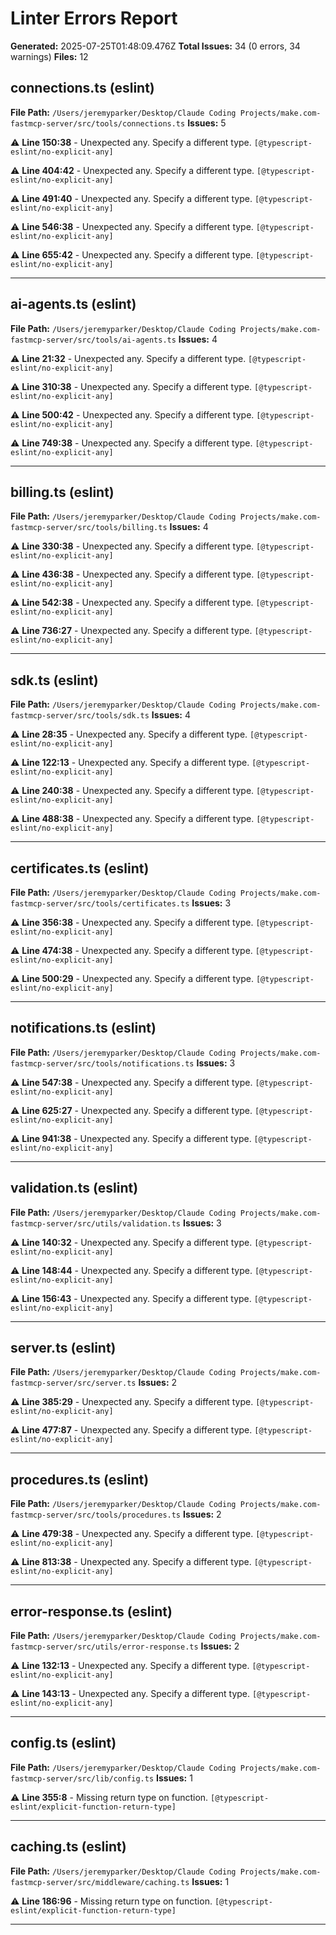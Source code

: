 # Linter Errors Report

**Generated:** 2025-07-25T01:48:09.476Z
**Total Issues:** 34 (0 errors, 34 warnings)
**Files:** 12

## connections.ts (eslint)

**File Path:** `/Users/jeremyparker/Desktop/Claude Coding Projects/make.com-fastmcp-server/src/tools/connections.ts`
**Issues:** 5

⚠️ **Line 150:38** - Unexpected any. Specify a different type. `[@typescript-eslint/no-explicit-any]`

⚠️ **Line 404:42** - Unexpected any. Specify a different type. `[@typescript-eslint/no-explicit-any]`

⚠️ **Line 491:40** - Unexpected any. Specify a different type. `[@typescript-eslint/no-explicit-any]`

⚠️ **Line 546:38** - Unexpected any. Specify a different type. `[@typescript-eslint/no-explicit-any]`

⚠️ **Line 655:42** - Unexpected any. Specify a different type. `[@typescript-eslint/no-explicit-any]`

---

## ai-agents.ts (eslint)

**File Path:** `/Users/jeremyparker/Desktop/Claude Coding Projects/make.com-fastmcp-server/src/tools/ai-agents.ts`
**Issues:** 4

⚠️ **Line 21:32** - Unexpected any. Specify a different type. `[@typescript-eslint/no-explicit-any]`

⚠️ **Line 310:38** - Unexpected any. Specify a different type. `[@typescript-eslint/no-explicit-any]`

⚠️ **Line 500:42** - Unexpected any. Specify a different type. `[@typescript-eslint/no-explicit-any]`

⚠️ **Line 749:38** - Unexpected any. Specify a different type. `[@typescript-eslint/no-explicit-any]`

---

## billing.ts (eslint)

**File Path:** `/Users/jeremyparker/Desktop/Claude Coding Projects/make.com-fastmcp-server/src/tools/billing.ts`
**Issues:** 4

⚠️ **Line 330:38** - Unexpected any. Specify a different type. `[@typescript-eslint/no-explicit-any]`

⚠️ **Line 436:38** - Unexpected any. Specify a different type. `[@typescript-eslint/no-explicit-any]`

⚠️ **Line 542:38** - Unexpected any. Specify a different type. `[@typescript-eslint/no-explicit-any]`

⚠️ **Line 736:27** - Unexpected any. Specify a different type. `[@typescript-eslint/no-explicit-any]`

---

## sdk.ts (eslint)

**File Path:** `/Users/jeremyparker/Desktop/Claude Coding Projects/make.com-fastmcp-server/src/tools/sdk.ts`
**Issues:** 4

⚠️ **Line 28:35** - Unexpected any. Specify a different type. `[@typescript-eslint/no-explicit-any]`

⚠️ **Line 122:13** - Unexpected any. Specify a different type. `[@typescript-eslint/no-explicit-any]`

⚠️ **Line 240:38** - Unexpected any. Specify a different type. `[@typescript-eslint/no-explicit-any]`

⚠️ **Line 488:38** - Unexpected any. Specify a different type. `[@typescript-eslint/no-explicit-any]`

---

## certificates.ts (eslint)

**File Path:** `/Users/jeremyparker/Desktop/Claude Coding Projects/make.com-fastmcp-server/src/tools/certificates.ts`
**Issues:** 3

⚠️ **Line 356:38** - Unexpected any. Specify a different type. `[@typescript-eslint/no-explicit-any]`

⚠️ **Line 474:38** - Unexpected any. Specify a different type. `[@typescript-eslint/no-explicit-any]`

⚠️ **Line 500:29** - Unexpected any. Specify a different type. `[@typescript-eslint/no-explicit-any]`

---

## notifications.ts (eslint)

**File Path:** `/Users/jeremyparker/Desktop/Claude Coding Projects/make.com-fastmcp-server/src/tools/notifications.ts`
**Issues:** 3

⚠️ **Line 547:38** - Unexpected any. Specify a different type. `[@typescript-eslint/no-explicit-any]`

⚠️ **Line 625:27** - Unexpected any. Specify a different type. `[@typescript-eslint/no-explicit-any]`

⚠️ **Line 941:38** - Unexpected any. Specify a different type. `[@typescript-eslint/no-explicit-any]`

---

## validation.ts (eslint)

**File Path:** `/Users/jeremyparker/Desktop/Claude Coding Projects/make.com-fastmcp-server/src/utils/validation.ts`
**Issues:** 3

⚠️ **Line 140:32** - Unexpected any. Specify a different type. `[@typescript-eslint/no-explicit-any]`

⚠️ **Line 148:44** - Unexpected any. Specify a different type. `[@typescript-eslint/no-explicit-any]`

⚠️ **Line 156:43** - Unexpected any. Specify a different type. `[@typescript-eslint/no-explicit-any]`

---

## server.ts (eslint)

**File Path:** `/Users/jeremyparker/Desktop/Claude Coding Projects/make.com-fastmcp-server/src/server.ts`
**Issues:** 2

⚠️ **Line 385:29** - Unexpected any. Specify a different type. `[@typescript-eslint/no-explicit-any]`

⚠️ **Line 477:87** - Unexpected any. Specify a different type. `[@typescript-eslint/no-explicit-any]`

---

## procedures.ts (eslint)

**File Path:** `/Users/jeremyparker/Desktop/Claude Coding Projects/make.com-fastmcp-server/src/tools/procedures.ts`
**Issues:** 2

⚠️ **Line 479:38** - Unexpected any. Specify a different type. `[@typescript-eslint/no-explicit-any]`

⚠️ **Line 813:38** - Unexpected any. Specify a different type. `[@typescript-eslint/no-explicit-any]`

---

## error-response.ts (eslint)

**File Path:** `/Users/jeremyparker/Desktop/Claude Coding Projects/make.com-fastmcp-server/src/utils/error-response.ts`
**Issues:** 2

⚠️ **Line 132:13** - Unexpected any. Specify a different type. `[@typescript-eslint/no-explicit-any]`

⚠️ **Line 143:13** - Unexpected any. Specify a different type. `[@typescript-eslint/no-explicit-any]`

---

## config.ts (eslint)

**File Path:** `/Users/jeremyparker/Desktop/Claude Coding Projects/make.com-fastmcp-server/src/lib/config.ts`
**Issues:** 1

⚠️ **Line 355:8** - Missing return type on function. `[@typescript-eslint/explicit-function-return-type]`

---

## caching.ts (eslint)

**File Path:** `/Users/jeremyparker/Desktop/Claude Coding Projects/make.com-fastmcp-server/src/middleware/caching.ts`
**Issues:** 1

⚠️ **Line 186:96** - Missing return type on function. `[@typescript-eslint/explicit-function-return-type]`

---

